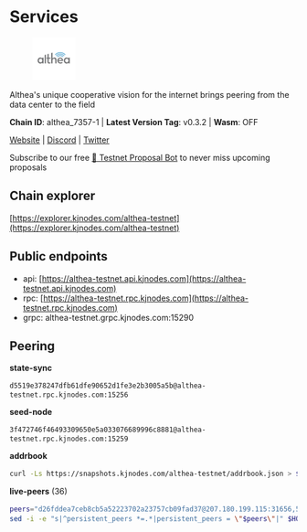 # Services

<figure><img src="https://raw.githubusercontent.com/kj89/cosmos-images/main/logos/althea.png" alt=""><figcaption></figcaption></figure>

Althea's unique cooperative vision for the internet  brings peering from the data center to the field

**Chain ID**: althea_7357-1 | **Latest Version Tag**: v0.3.2 | **Wasm**: OFF

[Website](https://www.althea.net) | [Discord](https://discord.gg/ZTKWfpDs) | [Twitter](https://twitter.com/altheanetwork)



Subscribe to our free [🤖 Testnet Proposal Bot](https://t.me/kjnodes_testnet_proposal_bot) to never miss upcoming proposals


## Chain explorer
[https://explorer.kjnodes.com/althea-testnet](https://explorer.kjnodes.com/althea-testnet)

## Public endpoints

* api: [https://althea-testnet.api.kjnodes.com](https://althea-testnet.api.kjnodes.com)
* rpc: [https://althea-testnet.rpc.kjnodes.com](https://althea-testnet.rpc.kjnodes.com)
* grpc: althea-testnet.grpc.kjnodes.com:15290

## Peering

**state-sync**

```text
d5519e378247dfb61dfe90652d1fe3e2b3005a5b@althea-testnet.rpc.kjnodes.com:15256
```

**seed-node**

```text
3f472746f46493309650e5a033076689996c8881@althea-testnet.rpc.kjnodes.com:15259
```

**addrbook**
```bash
curl -Ls https://snapshots.kjnodes.com/althea-testnet/addrbook.json > $HOME/.althea/config/addrbook.json
```

**live-peers** (36)
```bash
peers="d26fddea7ceb8cb5a52223702a23757cb09fad37@207.180.199.115:31656,5bad7ac6f006ee3b6f52dc91e85b5aae8e488233@194.163.149.53:26656,4a8c845bdffc8bae0ed0e91a476bc57720adec15@65.108.206.74:26656,a3ac64c5c84817f3694a866298399e6ad71ff26c@65.21.53.39:26656,fd54b3d5e49c047dae61ca3a8e430f500eab783c@65.109.92.148:26656,019988ce47565ad683b7675216e8fbcb171b841c@107.155.125.170:26656,0d4220d2bbda711183a8db6f45c26b1541fa0d6a@65.109.116.204:21856,76932bbeb29836c6405329c21358d051ef6e33a3@65.109.65.163:21856,0037b2dc30933fa5c027a83be39f0061253ff83b@5.189.157.140:26656,16a9576c9a4cf9651b4215e3a877ae002555dd9b@116.202.117.229:31656,ba247bdf826a9636a8276d6a00d8004755f6bb18@162.19.238.210:26656,8cd0cf98fa86c01796b07d230aa5261e06b1b37d@95.217.206.246:26656,96320aaab7794933fddbc2bb101e54b8697c58e7@141.95.65.26:26656,4f5eb5164329a61fc898ac75849ae873c8e539c9@66.172.36.135:14656,1d9a103d1e24c590bdfb577537eddd19a322f886@65.109.92.240:17886,17edf24237b1c2b5b196d344761f964407d05862@65.108.233.109:12456,5df46d6901ca3487b640950cd0ffedd315536ca1@161.97.139.245:26656,6c3d7683bf40a521b7c22391fd6c989b46a2e0e2@78.46.106.75:27656,0aac1fc75b4a613f6bb7d15c6250350d478227a6@66.45.231.30:11144,04917b5810df2a380c1b18d83f577f1aba550818@222.106.187.14:53300,698edcaf59b14f7bf50b681ef1ee3046fa062c77@65.109.92.235:11056,d5519e378247dfb61dfe90652d1fe3e2b3005a5b@65.109.68.190:52656,1991a3263255fc32d65b49335bcaee19f607c934@185.16.39.99:26656,cc542d9fb5f93780fc4004aa67f2b502686a24e8@144.76.27.79:61056,cd71580f8ab4af6beeaf867702a86ca6f9331f71@65.19.136.133:23296,937dcf8c45b7c64e5188a7036427f2ce86383035@95.165.89.222:24126,15e7baf69c0db5c25e26cd1f13eb0d52a7a708b5@142.202.241.235:26656,975393744d620d9dcb8dfd21c0282a6285766523@176.57.184.215:26656,ee22e048af133e8e83d594314a67b89be964eb37@138.201.225.104:47856,c1ad743c152d67dea9df71e3de2024cddd57c0cb@31.220.84.183:26656,c6e1ed7117cd56036cc51835945d155e9c474c01@144.76.17.123:26656,c215cf295b05c1338fdf5070a7b2abde873f5a88@95.217.40.230:26656,938388d1a011858d6238bf22944ab2dcba9b22a8@65.108.199.206:36656,c831cd6ac278ab971eca94dda0c29191e8f39036@138.201.135.123:26656,4f3add677b0e4c8dec8b81101ea82620a19d5d0a@65.21.199.148:26633,90d692d481c1c4739ba8a7045b5552fa8d410901@88.99.164.158:17886"
sed -i -e "s|^persistent_peers *=.*|persistent_peers = \"$peers\"|" $HOME/.althea/config/config.toml
```
